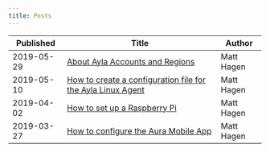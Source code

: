 ```yaml
---
title: Posts
---
```


|Published|Title|Author|
|-|-|-|
|2019-05-29|[About Ayla Accounts and Regions](about-ayla-accounts-and-regions)|Matt Hagen|
|2019-05-10|[How to create a configuration file for the Ayla Linux Agent](how-to-create-a-configuration-file-for-the-ayla-linux-agent)|Matt Hagen|
|2019-04-02|[How to set up a Raspberry Pi](how-to-set-up-a-raspberry-pi)|Matt Hagen|
|2019-03-27|[How to configure the Aura Mobile App](how-to-configure-the-aura-mobile-app)|Matt Hagen|

